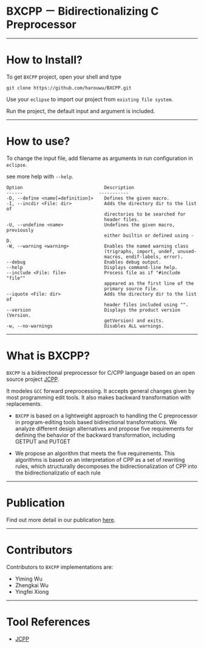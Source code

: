 <script type="text/x-mathjax-config">
MathJax.Hub.Config({
tex2jax: {inlineMath: [['$','$'], ['\\(','\\)']]}
});
</script>
# BXCPP － Bidirectionalizing C Preprocessor
----------------------------------------------

# How to Install?

To get `BXCPP` project, open your shell and type

	git clone https://github.com/harouwu/BXCPP.git

Use your `eclipse` to import our project from `existing file system`.
		
Run the project, the default input and argument is included.

---------------------------------------------

# How to use?

To change the input file, add filename as arguments in run configuration in `eclipse`.

see more help with `--help`.

	Option                            	Description                           
	------                            -----------                           
	-D, --define <name[=definition]>  	Defines the given macro.              
	-I, --incdir <File: dir>          	Adds the directory dir to the list of 
										directories to be searched for 
										header files.                       
	-U, --undefine <name>             	Undefines the given macro, previously 
                                    	either builtin or defined using -D. 
	-W, --warning <warning>           	Enables the named warning class       
                                    	(trigraphs, import, undef, unused-  
                                    	macros, endif-labels, error).       
	--debug                           	Enables debug output.                 
	--help                            	Displays command-line help.           
	--include <File: file>            	Process file as if "#include "file""  
                                    	appeared as the first line of the   
                                    	primary source file.                
	--iquote <File: dir>              	Adds the directory dir to the list of 
                                    	header files included using "".     
	--version                         	Displays the product version (Version.
                                    	getVersion) and exits.              
	-w, --no-warnings                 	Disables ALL warnings.        

----------------------------------------------

# What is BXCPP?

`BXCPP` is a bidirectional preprocessor for C/CPP language based on an open source project [JCPP](http://www.anarres.org/projects/jcpp/ "Title"). 

It modeles `GCC` forward preprocessing. It accepts general changes given by most programming edit tools. It also makes backward transformation with replacements.

* `BXCPP` is based on a lightweight approach to handling the C preprocessor
  in program-editing tools based bidirectional transformations. We
  analyze different design alternatives and propose five requirements
  for defining the behavior of the backward transformation, including
  GETPUT and PUTGET
  
* We propose an algorithm that meets the five requirements. This
  algorithms is based on an interpretation of CPP as a set of
  rewriting rules, which structurally decomposes the
  bidirectionalization of CPP
  into the bidirectionalizatio of each rule

-------------------------------------------------

# Publication

Find out more detail in our publication [here](http://dev.sei.pku.edu.cn/svn/PLDE/papers/ASE15 "Title").

-------------------------------------------------

# Contributors

Contributors to `BXCPP` implementations are:

* Yiming Wu
* Zhengkai Wu
* Yingfei Xiong

-------------------------------------------------

# Tool References

* [JCPP](http://www.anarres.org/projects/jcpp/ "Title")